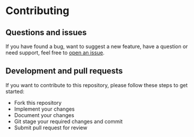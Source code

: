 # Contributing

## Questions and issues
If you have found a bug, want to suggest a new feature, have a question or need support, feel free to [open an issue](https://github.com/Dramloc/geoguessr-bot/issues/new).

## Development and pull requests

If you want to contribute to this repository, please follow these steps to get started:

- Fork this repository
- Implement your changes
- Document your changes
- Git stage your required changes and commit
- Submit pull request for review
